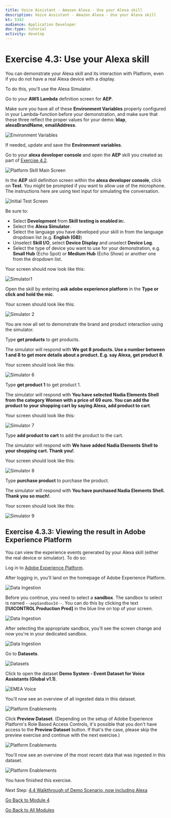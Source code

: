 ```yaml
---
title: Voice Assistant - Amazon Alexa - Use your Alexa skill
description: Voice Assistant - Amazon Alexa - Use your Alexa skill
kt: 5342
audience: Application Developer
doc-type: tutorial
activity: develop
---
```


# Exercise 4.3: Use your Alexa skill

You can demonstrate your Alexa skill and its interaction with Platform, even if you do not have a real Alexa device with a display.

To do this, you'll use the Alexa Simulator.

Go to your **AWS Lambda** definition screen for **AEP**.

Make sure you have all of these **Environment Variables** properly configured in your Lambda-function before your demonstration, and make sure that these three reflect the proper values for your demo: **ldap**, **alexaBrandName**, **emailAddress**.
 
![Environment Variables](images/environmentvariables.png)

If needed, update and save the **Environment variables**.

Go to your **alexa developer console** and open the **AEP** skill you created as part of [Exercise 4.2](./ex2.md).

![Platform Skill Main Screen](images/aepskillmainscreen.png)

In the **AEP** skill definition screen within the **alexa developer console**, click on **Test**. 
You might be prompted if you want to allow use of the microphone. The instructions here are using text input for simulating the conversation.

![Initial Test Screen](images/initialtestscreen.png)

Be sure to:
  
- Select **Development** from **Skill testing is enabled in:**.
- Select the **Alexa Simulator**.
- Select the language you have developed your skill in from the language dropdown list (e.g. **English (GB)**)
- Unselect **Skill I/O**, select **Device Display** and unselect **Device Log**.
- Select the type of device you want to use for your demonstration, e.g. **Small Hub** (Echo Spot) or **Medium Hub** (Echo Show) or another one from the dropdown list.

Your screen should now look like this:

![Simulator1](images/simulator1.png)

Open the skill by entering **ask adobe experience platform** in the **Type or click and hold the mic**.

Your screen should look like this:

![Simulator 2](images/simulator2.png)

You are now all set to demonstrate the brand and product interaction using the simulator.

Type **get products** to get products.

The simulator will respond with **We got 8 products. Use a number between 1 and 8 to get more details about a product. E.g. say Alexa, get product 8**.

Your screen should look like this:

![Simulator 6](images/simulator6.png)

Type **get product 1** to get product 1.

The simulator will respond with **You have selected Nadia Elements Shell from the category Women with a price of 69 euro. You can add the product to your shopping cart by saying Alexa, add product to cart**.

Your screen should look like this:

![Simulator 7](images/simulator7.png)

Type **add product to cart** to add the product to the cart.

The simulator will respond with **We have added Nadia Elements Shell to your shopping cart. Thank you!**.

Your screen should look like this:

![Simulator 8](images/simulator8.png)

Type **purchase product** to purchase the product.

The simulator will respond with **You have purchased Nadia Elements Shell. Thank you so much!**.

Your screen should look like this:

![Simulator 9](images/simulator9.png)

## Exercise 4.3.3: Viewing the result in Adobe Experience Platform

You can view the experience events generated by your Alexa skill (either the real device or simulator). To do so:

Log in to [Adobe Experience Platform](https://experience.adobe.com/platform).

After logging in, you'll land on the homepage of Adobe Experience Platform.

![Data Ingestion](./images/home.png)

Before you continue, you need to select a **sandbox**. The sandbox to select is named ``--aepSandboxId--``. You can do this by clicking the text **[!UICONTROL Production Prod]** in the blue line on top of your screen.

![Data Ingestion](./images/sb1.png)

After selecting the appropriate sandbox, you'll see the screen change and now you're in your dedicated sandbox.

![Data Ingestion](./images/sb2.png)

Go to **Datasets**.

![Datasets](images/datasets.png)

Click to open the dataset **Demo System - Event Dataset for Voice Assistants (Global v1.1)**.

![EMEA Voice](images/selectemeavoice.png)

You'll now see an overview of all ingested data in this dataset.

![Platform Enablements](images/emeavoiceassistantinteractions.png)

Click **Preview Dataset**. (Depending on the setup of Adobe Experience Platform's Role Based Access Controls, it's possible that you don't have access to the **Preview Dataset** button. If that's the case, please skip the preview exercise and continue with the next exercise.)

![Platform Enablements](images/previewdataset.png)

You'll now see an overview of the most recent data that was ingested in this dataset.

![Platform Enablements](images/datapreview.png)

You have finished this exercise. 

Next Step: [4.4 Walkthrough of Demo Scenario, now including Alexa](./ex4.md)

[Go Back to Module 4](./data-ingestion-amazon-alexa.md)

[Go Back to All Modules](./../../overview.md)
